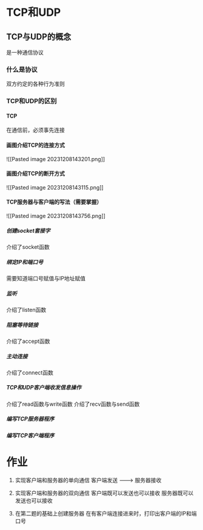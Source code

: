 # TCP和UDP
## TCP与UDP的概念
是一种通信协议
### 什么是协议
双方约定的各种行为准则
### TCP和UDP的区别
#### TCP
在通信前，必须事先连接
#### 画图介绍TCP的连接方式
![[Pasted image 20231208143201.png]]
#### 画图介绍TCP的断开方式
![[Pasted image 20231208143115.png]]
#### TCP服务器与客户端的写法（需要掌握）
![[Pasted image 20231208143756.png]]
##### 创建socket套接字
介绍了socket函数
##### 绑定IP和端口号
需要知道端口号赋值与IP地址赋值

##### 监听
介绍了listen函数

##### 阻塞等待链接
介绍了accept函数

##### 主动连接
介绍了connect函数

##### TCP和UDP客户端收发信息操作
介绍了read函数与write函数
介绍了recv函数与send函数

##### 编写TCP服务器程序

##### 编写TCP客户端程序

# 作业
1. 实现客户端和服务器的单向通信
客户端发送 ---> 服务器接收

2. 实现客户端和服务器的双向通信
客户端既可以发送也可以接收
服务器既可以发送也可以接收

3. 在第二题的基础上创建服务器
在有客户端连接进来时，打印出客户端的IP和端口号
